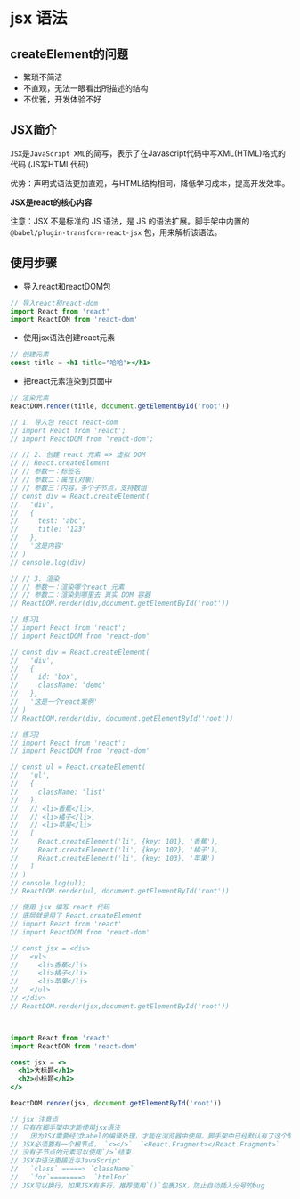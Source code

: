 # jsx 语法

## createElement的问题

- 繁琐不简洁
- 不直观，无法一眼看出所描述的结构
- 不优雅，开发体验不好

## JSX简介

`JSX`是`JavaScript XML`的简写，表示了在Javascript代码中写XML(HTML)格式的代码  (JS写HTML代码)

优势：声明式语法更加直观，与HTML结构相同，降低学习成本，提高开发效率。

**JSX是react的核心内容**

注意：JSX 不是标准的 JS 语法，是 JS 的语法扩展。脚手架中内置的 `@babel/plugin-transform-react-jsx` 包，用来解析该语法。

## 使用步骤

- 导入react和reactDOM包

``` jsx
// 导入react和react-dom
import React from 'react'
import ReactDOM from 'react-dom'
```

- 使用jsx语法创建react元素

``` jsx
// 创建元素
const title = <h1 title="哈哈"></h1>
```

- 把react元素渲染到页面中

``` jsx
// 渲染元素
ReactDOM.render(title, document.getElementById('root'))
```

``` jsx
// 1. 导入包 react react-dom
// import React from 'react';
// import ReactDOM from 'react-dom';

// // 2. 创建 react 元素 => 虚拟 DOM
// // React.createElement
// // 参数一：标签名
// // 参数二：属性(对象)
// // 参数三：内容，多个子节点，支持数组
// const div = React.createElement(
//   'div',
//   {
//     test: 'abc',
//     title: '123'
//   },
//   '这是内容'
// )
// console.log(div)

// // 3. 渲染
// // 参数一：渲染哪个react 元素
// // 参数二：渲染到哪里去 真实 DOM 容器
// ReactDOM.render(div,document.getElementById('root'))

// 练习1
// import React from 'react';  
// import ReactDOM from 'react-dom'

// const div = React.createElement(
//   'div',
//   {
//     id: 'box',
//     className: 'demo'
//   },
//   '这是一个react案例'
// )
// ReactDOM.render(div, document.getElementById('root'))

// 练习2
// import React from 'react';
// import ReactDOM from 'react-dom'

// const ul = React.createElement(
//   'ul',
//   {
//     className: 'list'
//   },
//   // <li>香蕉</li>,
//   // <li>橘子</li>,
//   // <li>苹果</li>
//   [
//     React.createElement('li', {key: 101}, '香蕉'),
//     React.createElement('li', {key: 102}, '橘子'),
//     React.createElement('li', {key: 103}, '苹果')
//   ]
// )
// console.log(ul);
// ReactDOM.render(ul, document.getElementById('root'))

// 使用 jsx 编写 react 代码
// 底层就是用了 React.createElement
// import React from 'react'
// import ReactDOM from 'react-dom'

// const jsx = <div>
//   <ul>
//     <li>香蕉</li>
//     <li>橘子</li>
//     <li>苹果</li>
//   </ul>
// </div>
// ReactDOM.render(jsx,document.getElementById('root'))



import React from 'react'
import ReactDOM from 'react-dom'

const jsx = <>
  <h1>大标题</h1>
  <h2>小标题</h2>
</>

ReactDOM.render(jsx, document.getElementById('root'))

// jsx 注意点
// 只有在脚手架中才能使用jsx语法
//   因为JSX需要经过babel的编译处理，才能在浏览器中使用。脚手架中已经默认有了这个配置。
// JSX必须要有一个根节点， `<></>`  `<React.Fragment></React.Fragment>`
// 没有子节点的元素可以使用`/>`结束
// JSX中语法更接近与JavaScript
//   `class` =====> `className`
//   `for`========>  `htmlFor`
// JSX可以换行，如果JSX有多行，推荐使用`()`包裹JSX，防止自动插入分号的bug
```
